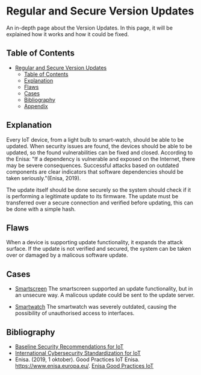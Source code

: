 # Regular and Secure Version Updates

An in-depth page about the Version Updates. In this page, it will be explained how it works and how it could be fixed.

## Table of Contents

- [Regular and Secure Version Updates](#regular-and-secure-version-updates)
  - [Table of Contents](#table-of-contents)
  - [Explanation](#explanation)
  - [Flaws](#flaws)
  - [Cases](#cases)
  - [Bibliography](#bibliography)
  - [Appendix](#appendix)

## Explanation

Every IoT device, from a light bulb to smart-watch, should be able to be updated. When security issues are found, the devices should be able to be updated, so the found vulnerabilities can be fixed and closed. According to the Enisa: "If a dependency is
vulnerable and exposed on the Internet, there may be severe consequences. Successful attacks based on outdated components are clear indicators that software dependencies should be taken seriously."(Enisa, 2019).

The update itself should be done securely so the system should check if it is performing a legitimate update to its firmware. The update must be transferred over a secure connection and verified before updating, this can be done with a simple hash.

## Flaws

When a device is supporting update functionality, it expands the attack surface. If the update is not verified and secured, the system can be taken over or damaged by a malicous software update.

## Cases

- [Smartscreen](cases/smartscreen#Vulnerabilities)
The smartscreen supported an update functionality, but in an unsecure way. A malicous update could be sent to the update server. 

- [Smartwatch](cases/smartwatch#Vulnerabilities)
The smartwatch was severely outdated, causing the possibility of unauthorised access to interfaces.

## Bibliography

- [Baseline Security Recommendations for IoT](https://www.enisa.europa.eu/publications/baseline-security-recommendations-for-iot)
- [International Cybersecurity Standardization for IoT](https://csrc.nist.gov/CSRC/media/Publications/nistir/8200/draft/documents/nistir8200-draft.pdf)
- Enisa. (2019, 1 oktober). Good Practices IoT Enisa. https://www.enisa.europa.eu/. [Enisa Good Practices IoT](https://www.enisa.europa.eu/publications/good-practices-for-security-of-iot-1/at_download/fullReport)